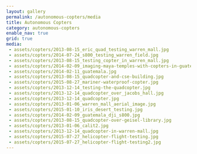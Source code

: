 ```yaml
---
layout: gallery
permalink: /autonomous-copters/media
title: Autonomous Copters
category: autonomous-copters
enable_nav: true
grid: true
media: 
 - assets/copters/2013-08-15_eric_quad_testing_warren_mall.jpg
 - assets/copters/2014-07-24_s800_testing_warren_field.jpg
 - assets/copters/2013-08-15_testing_copter_in_warren_mall.jpg
 - assets/copters/2014-02-09_imaging-maya-temples-with-copters-in-guatemala.jpg
 - assets/copters/2014-02-11_guatemala.jpg
 - assets/copters/2013-08-15_quadcopter-and-cse-building.jpg
 - assets/copters/2015-08-27_mariner-waterproof-copter.jpg
 - assets/copters/2013-12-14_testing-the-quadcopter.jpg
 - assets/copters/2013-12-14_quadcopter_over_jacobs_hall.jpg
 - assets/copters/2013-12-14_quadcopter.jpg
 - assets/copters/2013-01-06_warren_mall_aerial_image.jpg
 - assets/copters/2015-01-10_iris_desert_testing.jpg
 - assets/copters/2014-02-09_guatemala_dji_s800.jpg
 - assets/copters/2013-08-15_quadcopter-over-geisel-library.jpg
 - assets/copters/2013-01-06_calit2.jpg
 - assets/copters/2013-12-14_quadcopter-in-warren-mall.jpg
 - assets/copters/2015-07-27_helicopter-flight-testing.jpg
 - assets/copters/2015-07-27_helicopter-flight-testing2.jpg
---
```


